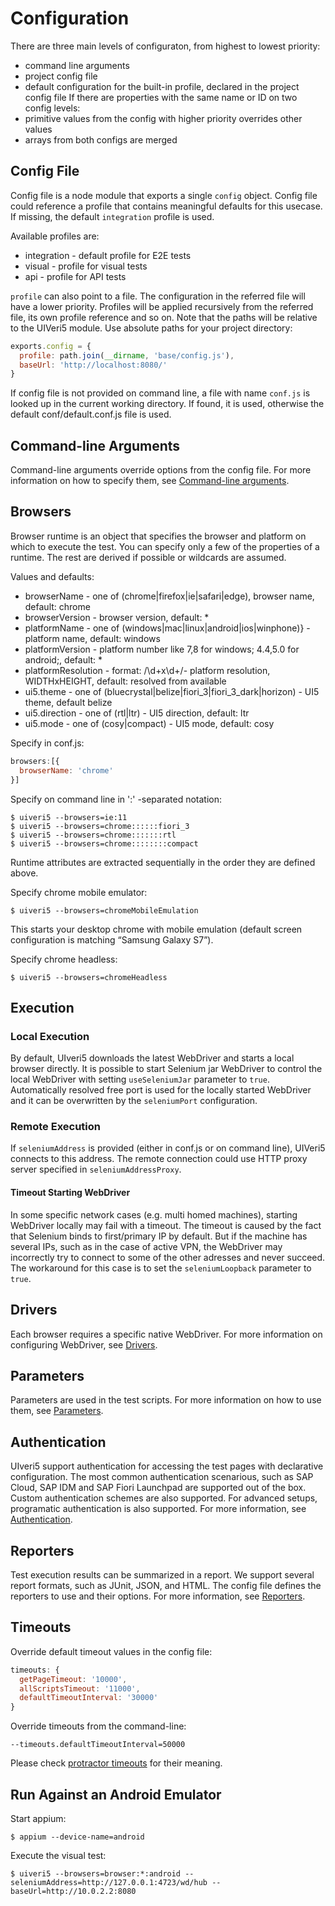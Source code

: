 # Configuration
There are three main levels of configuraton, from highest to lowest priority:
* command line arguments
* project config file
* default configuration for the built-in profile, declared in the project config file
If there are properties with the same name or ID on two config levels:
* primitive values from the config with higher priority overrides other values
* arrays from both configs are merged

## Config File
Config file is a node module that exports a single `config` object.
Config file could reference a profile that contains meaningful defaults for this usecase. If missing, the default `integration` profile is used.

Available profiles are:
* integration - default profile for E2E tests
* visual - profile for visual tests
* api - profile for API tests

`profile` can also point to a file. The configuration in the referred file will have a lower priority.
Profiles will be applied recursively from the referred file, its own profile reference and so on.
Note that the paths will be relative to the UIVeri5 module. Use absolute paths for your project directory:
```javascript
exports.config = {
  profile: path.join(__dirname, 'base/config.js'),
  baseUrl: 'http://localhost:8080/'
}
```

If config file is not provided on command line, a file with name `conf.js` is looked up in the current working directory.
If found, it is used, otherwise the default conf/default.conf.js file is used.

## Command-line Arguments
Command-line arguments override options from the config file. 
For more information on how to specify them, see [Command-line arguments](console.md).

## Browsers
Browser runtime is an object that specifies the browser and platform on which to execute the test. 
You can specify only a few of the properties of a runtime. The rest are derived if possible or wildcards are assumed.

Values and defaults:
* browserName - one of (chrome|firefox|ie|safari|edge), browser name, default: chrome
* browserVersion - browser version, default: *
* platformName - one of (windows|mac|linux|android|ios|winphone)} - platform name, default: windows
* platformVersion - platform number like 7,8 for windows; 4.4,5.0 for android;, default: *
* platformResolution - format: /\d+x\d+/- platform resolution, WIDTHxHEIGHT, default: resolved from available
* ui5.theme - one of (bluecrystal|belize|fiori_3|fiori_3_dark|horizon) - UI5 theme, default belize
* ui5.direction - one of (rtl|ltr) - UI5 direction, default: ltr
* ui5.mode - one of (cosy|compact) - UI5 mode, default: cosy

Specify in conf.js:
```javascript
browsers:[{
  browserName: 'chrome'
}]
```

Specify on command line in ':' -separated notation:
```
$ uiveri5 --browsers=ie:11
$ uiveri5 --browsers=chrome::::::fiori_3
$ uiveri5 --browsers=chrome:::::::rtl
$ uiveri5 --browsers=chrome::::::::compact
```
Runtime attributes are extracted sequentially in the order they are defined above.

Specify chrome mobile emulator:
```
$ uiveri5 --browsers=chromeMobileEmulation
```
This starts your desktop chrome with mobile emulation (default screen configuration is matching “Samsung Galaxy S7”).

Specify chrome headless:
```
$ uiveri5 --browsers=chromeHeadless
```

## Execution

### Local Execution
By default, UIveri5 downloads the latest WebDriver and starts a local browser directly.
It is possible to start Selenium jar WebDriver to control the local WebDriver with setting `useSeleniumJar` parameter to `true`.
Automatically resolved free port is used for the locally started WebDriver and it can be overwritten by the `seleniumPort` configuration.

### Remote Execution
If `seleniumAddress` is provided (either in conf.js or on command line), UIVeri5 connects to this address.
The remote connection could use HTTP proxy server specified in `seleniumAddressProxy`.

#### Timeout Starting WebDriver
In some specific network cases (e.g. multi homed machines), starting WebDriver locally may fail with a timeout. The timeout is caused by the fact that Selenium binds to first/primary IP by default. But if the machine has several IPs, such as in the case of active VPN, the WebDriver may incorrectly try to connect to some of the other adresses and never succeed. The workaround for this case is to set the `seleniumLoopback` parameter to `true`.

## Drivers
Each browser requires a specific native WebDriver. For more information on configuring WebDriver, see [Drivers](drivers.md).

## Parameters 
Parameters are used in the test scripts. For more information on how to use them, see [Parameters](parameters.md).

## Authentication
UIveri5 support authentication for accessing the test pages with declarative configuration. The most common authentication scenarious, such as SAP Cloud, SAP IDM and SAP Fiori Launchpad are supported out of the box. Custom authentication schemes are also supported. For advanced setups, programatic authentication is also supported. For more information, see [Authentication](authentication.md).

## Reporters
Test execution results can be summarized in a report. We support several report formats, such as JUnit, JSON, and HTML. The config file defines the reporters to use and their options. For more information, see [Reporters](reporters.md).

## Timeouts
Override default timeout values in the config file:
```javascript
timeouts: {
  getPageTimeout: '10000',
  allScriptsTimeout: '11000',
  defaultTimeoutInterval: '30000'
}
```

Override timeouts from the command-line:
```
--timeouts.defaultTimeoutInterval=50000
```
Please check [protractor timeouts](https://github.com/angular/protractor/blob/master/docs/timeouts.md)
for their meaning.

## Run Against an Android Emulator
Start appium:
```
$ appium --device-name=android
```
Execute the visual test:
```
$ uiveri5 --browsers=browser:*:android --seleniumAddress=http://127.0.0.1:4723/wd/hub --baseUrl=http://10.0.2.2:8080
```

